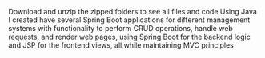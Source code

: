 Download and unzip the zipped folders to see all files and code
Using Java I created have several Spring Boot applications for different management systems with functionality to perform CRUD operations, handle web requests, and render web pages, using Spring Boot for the backend logic and JSP for the frontend views, all while maintaining MVC principles

